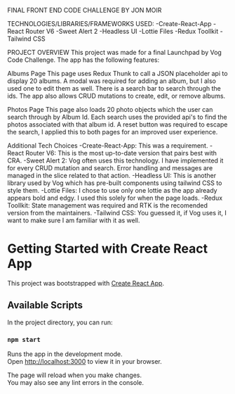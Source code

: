 FINAL FRONT END CODE CHALLENGE BY JON MOIR

TECHNOLOGIES/LIBRARIES/FRAMEWORKS USED:
-Create-React-App
-React Router V6
-Sweet Alert 2
-Headless UI
-Lottie Files
-Redux Toollkit 
-Tailwind CSS

PROJECT OVERVIEW
This project was made for a final Launchpad by Vog Code Challenge. The app has the following features:

Albums Page
This page uses Redux Thunk to call a JSON placeholder api to display 20 albums.
A modal was required for adding an album, but I also used one to edit them as well.
There is a search bar to search through the ids. The app also allows CRUD mutations to create, edit, or remove albums.

Photos Page
This page also loads 20 photo objects which the user can search through by Album Id. Each search uses the provided api's to find the photos associated with that album id. A reset button was required to escape the search, I applied this to both pages for an improved user experience.

Additional Tech Choices
-Create-React-App: This was a requirement.
-React Router V6: This is the most up-to-date version that pairs best with CRA.
-Sweet Alert 2: Vog often uses this technology. I have implemented it for every CRUD mutation and search. Error handling and messages are managed in the slice related to that action.
-Headless UI: This is another library used by Vog which has pre-built components using tailwind CSS to style them. 
-Lottie Files: I chose to use only one lottie as the app already appears bold and edgy. I used this solely for when the page loads.
-Redux Toollkit: State management was required and RTK is the recomended version from the maintainers. 
-Tailwind CSS: You guessed it, if Vog uses it, I want to make sure I am familiar with it as well.





# Getting Started with Create React App

This project was bootstrapped with [Create React App](https://github.com/facebook/create-react-app).

## Available Scripts

In the project directory, you can run:

### `npm start`

Runs the app in the development mode.\
Open [http://localhost:3000](http://localhost:3000) to view it in your browser.

The page will reload when you make changes.\
You may also see any lint errors in the console.
